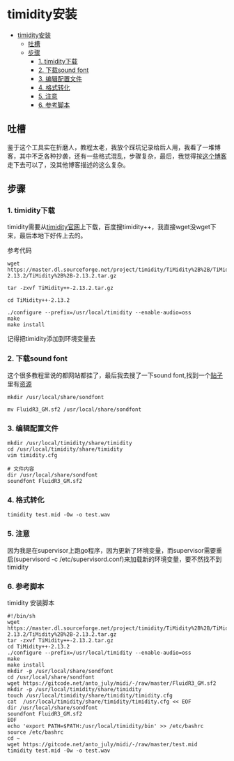 # timidity安装

<!-- GFM-TOC -->
- [timidity安装](#timidity安装)
  - [吐槽](#吐槽)
  - [步骤](#步骤)
    - [1. timidity下载](#1-timidity下载)
    - [2. 下载sound font](#2-下载sound-font)
    - [3. 编辑配置文件](#3-编辑配置文件)
    - [4. 格式转化](#4-格式转化)
    - [5. 注意](#5-注意)
    - [6. 参考脚本](#6-参考脚本)
<!-- GFM-TOC -->

## 吐槽
鉴于这个工具实在折磨人，教程太老，我放个踩坑记录给后人用，我看了一堆博客，其中不乏各种抄袭，还有一些格式混乱，步骤复杂，最后，我觉得按[这个博客](https://blog.51cto.com/u_15314083/3190088)走下去可以了，没其他博客描述的这么复杂。

## 步骤
### 1. timidity下载
timidity需要从[timidity官网](http://timidity.sourceforge.net/)上下载，百度搜timidity++，我直接wget没wget下来，最后本地下好传上去的。

参考代码

```
wget https://master.dl.sourceforge.net/project/timidity/TiMidity%2B%2B/TiMidity%2B%2B-2.13.2/TiMidity%2B%2B-2.13.2.tar.gz

tar -zxvf TiMidity++-2.13.2.tar.gz

cd TiMidity++-2.13.2

./configure --prefix=/usr/local/timidity --enable-audio=oss
make
make install
```

记得把timidity添加到环境变量去

### 2. 下载sound font
这个很多教程里说的都网站都挂了，最后我去搜了一下sound font,找到一个[贴子](https://tieba.baidu.com/p/2278864390)里有[资源](http://pan.baidu.com/share/link?shareid=99298&uk=1143994068)

```
mkdir /usr/local/share/sondfont

mv FluidR3_GM.sf2 /usr/local/share/sondfont
```

### 3. 编辑配置文件

```
mkdir /usr/local/timidity/share/timidity
cd /usr/local/timidity/share/timidity
vim timidity.cfg

# 文件内容
dir /usr/local/share/sondfont
soundfont FluidR3_GM.sf2
```

### 4. 格式转化

```
timidity test.mid -Ow -o test.wav
```

### 5. 注意
因为我是在supervisor上跑go程序，因为更新了环境变量，而supervisor需要重启(supervisord -c /etc/supervisord.conf)来加载新的环境变量，要不然找不到timidity


### 6. 参考脚本
timidity 安装脚本

```
#!/bin/sh
wget https://master.dl.sourceforge.net/project/timidity/TiMidity%2B%2B/TiMidity%2B%2B-2.13.2/TiMidity%2B%2B-2.13.2.tar.gz
tar -zxvf TiMidity++-2.13.2.tar.gz
cd TiMidity++-2.13.2
./configure --prefix=/usr/local/timidity --enable-audio=oss
make
make install
mkdir -p /usr/local/share/sondfont
cd /usr/local/share/sondfont
wget https://gitcode.net/anto_july/midi/-/raw/master/FluidR3_GM.sf2
mkdir -p /usr/local/timidity/share/timidity
touch /usr/local/timidity/share/timidity/timidity.cfg
cat  /usr/local/timidity/share/timidity/timidity.cfg << EOF
dir /usr/local/share/sondfont
soundfont FluidR3_GM.sf2
EOF
echo 'export PATH=$PATH:/usr/local/timidity/bin' >> /etc/bashrc
source /etc/bashrc
cd ~
wget https://gitcode.net/anto_july/midi/-/raw/master/test.mid
timidity test.mid -Ow -o test.wav
```